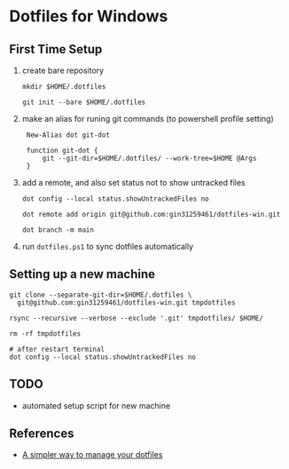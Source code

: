# Dotfiles for Windows

## First Time Setup

1. create bare repository

   ```pwsh
   mkdir $HOME/.dotfiles

   git init --bare $HOME/.dotfiles
   ```

2. make an alias for runing git commands (to powershell profile setting)

   ```pwsh
    New-Alias dot git-dot

    function git-dot {
        git --git-dir=$HOME/.dotfiles/ --work-tree=$HOME @Args
    }
   ```

3. add a remote, and also set status not to show untracked files

   ```pwsh
   dot config --local status.showUntrackedFiles no

   dot remote add origin git@github.com:gin31259461/dotfiles-win.git

   dot branch -m main
   ```

4. run `dotfiles.ps1` to sync dotfiles automatically

## Setting up a new machine

```pwsh
git clone --separate-git-dir=$HOME/.dotfiles \
  git@github.com:gin31259461/dotfiles-win.git tmpdotfiles

rsync --recursive --verbose --exclude '.git' tmpdotfiles/ $HOME/

rm -rf tmpdotfiles

# after restart terminal
dot config --local status.showUntrackedFiles no
```

## TODO

- automated setup script for new machine

## References

- [A simpler way to manage your dotfiles](https://www.anand-iyer.com/blog/2018/a-simpler-way-to-manage-your-dotfiles/)
